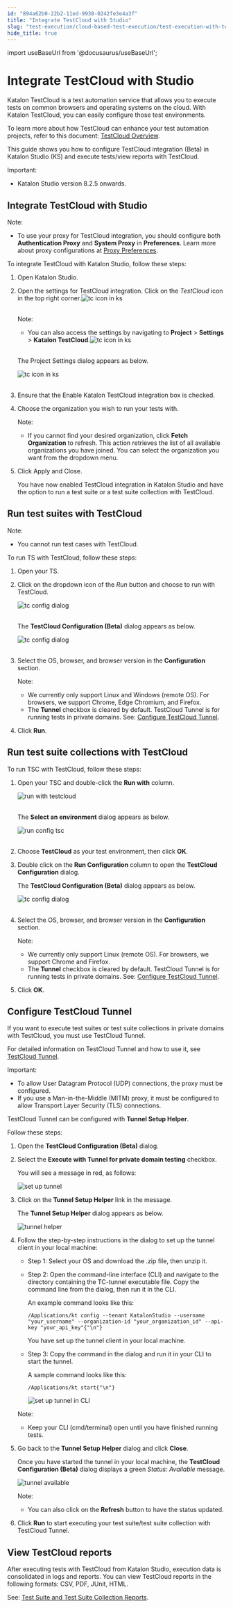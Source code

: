 ```yaml
---
id: "894a62b0-22b2-11ed-9930-0242fe3e4a3f"
title: "Integrate TestCloud with Studio"
slug: "test-execution/cloud-based-test-execution/test-execution-with-testcloud/integrate-testcloud-with-studio"
hide_title: true
---
```

import useBaseUrl from '@docusaurus/useBaseUrl';


# <a id="id" class="anchor_top_offset"/><a id="ariaid-title1" class="anchor_top_offset"/>Integrate TestCloud with Studio

<p xmlns="http://www.w3.org/1999/xhtml" className="p"><span className="ph">Katalon TestCloud</span> is a test automation service that allows you to execute tests on common browsers and operating systems on the cloud. With <span className="ph">Katalon TestCloud</span>, you can easily configure those test environments.</p> 
<p xmlns="http://www.w3.org/1999/xhtml" className="p">To learn more about how TestCloud can enhance your test automation projects, refer to this document: <a className="xref" href="/#id">TestCloud Overview</a>.</p> 
<p xmlns="http://www.w3.org/1999/xhtml" className="p">This guide shows you how to configure TestCloud integration (Beta) in Katalon Studio (KS) and execute tests/view reports with TestCloud.</p> 
<div xmlns="http://www.w3.org/1999/xhtml" className="note important note_important"><span className="note__title">Important:</span> <ul className="ul"><li className="li">Katalon Studio version 8.2.5 onwards.</li></ul></div>

## <a id="id_1" class="anchor_top_offset"/>Integrate TestCloud with Studio

<div xmlns="http://www.w3.org/1999/xhtml" className="note note note_note"><span className="note__title">Note:</span> <ul className="ul"><li className="li"><p className="p">To use your proxy for TestCloud integration, you should configure both <strong className="ph b">Authentication Proxy</strong> and <strong className="ph b">System Proxy</strong> in <strong className="ph b">Preferences</strong>. Learn more about proxy configurations at <a className="xref" href="/get-started/set-up-your-workspace/preferences/set-proxy-preferences-in-katalon-studio">Proxy Preferences</a>.</p></li></ul></div>
<p xmlns="http://www.w3.org/1999/xhtml" className="p">To integrate TestCloud with Katalon Studio, follow these steps:</p> 
<ol xmlns="http://www.w3.org/1999/xhtml" className="ol"><li className="li">Open Katalon Studio.</li><li className="li"><p className="p">Open the settings for TestCloud integration. Click on the <em className="ph i">TestCloud</em> icon in the top right corner.<img className="image" src={useBaseUrl("https://github.com/katalon-studio/docs-images/raw/master/katalon-testcloud/studio-integration/testcloud-icon.png")} width={300} alt="tc icon in ks" /><br /><br /></p><div className="note note note_note"><span className="note__title">Note:</span> <ul className="ul"><li className="li"><p className="p">You can also access the settings by navigating to <strong className="ph b">Project</strong> &gt; <strong className="ph b">Settings</strong> &gt; <strong className="ph b">Katalon TestCloud</strong>.<img className="image" src={useBaseUrl("https://github.com/katalon-studio/docs-images/raw/master/katalon-testcloud/studio-integration/testcloud-icon.png")} width={300} alt="tc icon in ks" /><br /><br /></p></li></ul></div><p className="p">The <span className="ph uicontrol">Project Settings</span> dialog appears as below.</p><p className="p"><img className="image" src={useBaseUrl("https://github.com/katalon-studio/docs-images/raw/master/katalon-testcloud/studio-integration/testcloud-project-settings.png")} width={700} alt="tc icon in ks" /><br /><br /></p></li><li className="li"><p className="p">Ensure that the <span className="ph uicontrol">Enable Katalon TestCloud integration</span> box is checked.</p></li><li className="li"><p className="p">Choose the organization you wish to run your tests with.</p><div className="note note note_note"><span className="note__title">Note:</span> <ul className="ul"><li className="li"><p className="p">If you cannot find your desired organization, click <strong className="ph b">Fetch Organization</strong> to refresh. This action retrieves the list of all available organizations you have joined. You can select the organization you want from the dropdown menu.</p></li></ul></div></li><li className="li"><p className="p">Click <span className="ph uicontrol">Apply and Close</span>.</p><p className="p">You have now enabled TestCloud integration in Katalon Studio and have the option to run a test suite or a test suite collection with TestCloud.</p></li></ol> 

## <a id="id_2" class="anchor_top_offset"/>Run test suites with TestCloud

<div xmlns="http://www.w3.org/1999/xhtml" className="note note note_note"><span className="note__title">Note:</span> 
  <ul className="ul"><li className="li"><p className="p">You cannot run test cases with TestCloud.</p></li></ul>
</div>
<p xmlns="http://www.w3.org/1999/xhtml" className="p">To run TS with TestCloud, follow these steps:</p> 
<ol xmlns="http://www.w3.org/1999/xhtml" className="ol"><li className="li">     <p className="p">Open your TS.</p>   </li><li className="li">     <p className="p">Click on the dropdown icon of the <em className="ph i">Run</em> button and choose       to run with TestCloud.</p>     <p className="p">       <img className="image" src={useBaseUrl("https://github.com/katalon-studio/docs-images/raw/master/katalon-testcloud/studio-integration/run-with-testcloud.png")} width={250} alt="tc config dialog" /><br /><br />     </p>     <p className="p">The <strong className="ph b">TestCloud Configuration (Beta)</strong> dialog       appears as below.</p>     <p className="p">       <img className="image" src={useBaseUrl("https://github.com/katalon-studio/docs-images/raw/master/katalon-testcloud/studio-integration/tc-config-dialog-run-public.png")} width={500} alt="tc config dialog" /><br /><br />     </p>   </li><li className="li">     <p className="p">Select the OS, browser, and browser version in the       <strong className="ph b">Configuration</strong> section.</p>     <div className="note note note_note"><span className="note__title">Note:</span>        <ul className="ul"><li className="li">We currently only support Linux and Windows (remote OS). For           browsers, we support Chrome, Edge Chromium, and Firefox.</li><li className="li">The <strong className="ph b">Tunnel</strong> checkbox is cleared by default.           TestCloud Tunnel is for running tests in private domains. See: <a className="xref" href="/test-execution/cloud-based-test-execution/test-execution-with-testcloud/integrate-testcloud-with-studio#id_4">Configure             TestCloud Tunnel</a>.</li></ul>     </div>   </li><li className="li">     <p className="p">Click <strong className="ph b">Run</strong>.</p>   </li></ol> 

## <a id="id_3" class="anchor_top_offset"/>Run test suite collections with TestCloud

<p xmlns="http://www.w3.org/1999/xhtml" className="p">To run TSC with TestCloud, follow these steps:</p> 
<ol xmlns="http://www.w3.org/1999/xhtml" className="ol"><li className="li">     <p className="p">Open your TSC and double-click the <strong className="ph b">Run with</strong>       column.</p>     <p className="p">       <img className="image" src={useBaseUrl("https://github.com/katalon-studio/docs-images/raw/master/katalon-testcloud/studio-integration/tsc-execution-info.png")} alt="run with testcloud" /><br /><br />     </p>     <p className="p">The <strong className="ph b">Select an environment</strong> dialog appears as       below.</p>     <p className="p">       <img className="image" src={useBaseUrl("https://github.com/katalon-studio/docs-images/raw/master/katalon-testcloud/studio-integration/run-tsc-testcloud-as-environment.png")} width={500} alt="run config tsc" /><br /><br />     </p>   </li><li className="li">     <p className="p">Choose <strong className="ph b">TestCloud</strong> as your test environment, then       click <strong className="ph b">OK</strong>.</p>   </li><li className="li">     <p className="p">Double click on the <strong className="ph b">Run Configuration</strong> column to       open the <strong className="ph b">TestCloud Configuration</strong> dialog.</p>     <p className="p">The <strong className="ph b">TestCloud Configuration (Beta)</strong> dialog       appears as below.</p>     <p className="p">       <img className="image" src={useBaseUrl("https://github.com/katalon-studio/docs-images/raw/master/katalon-testcloud/studio-integration/tsc-run-config-tc-config-dialog.png")} alt="tc config dialog" /><br /><br />     </p>   </li><li className="li">     <p className="p">Select the OS, browser, and browser version in the       <strong className="ph b">Configuration</strong> section.</p>     <div className="note note note_note"><span className="note__title">Note:</span>        <ul className="ul"><li className="li">We currently only support Linux (remote OS). For browsers, we           support Chrome and Firefox.</li><li className="li">The <strong className="ph b">Tunnel</strong> checkbox is cleared by default.           TestCloud Tunnel is for running tests in private domains. See: <a className="xref" href="/test-execution/cloud-based-test-execution/test-execution-with-testcloud/integrate-testcloud-with-studio#id_4">Configure             TestCloud Tunnel</a>.</li></ul>     </div>   </li><li className="li">     <p className="p">Click <strong className="ph b">OK</strong>.</p>   </li></ol> 

## <a id="id_4" class="anchor_top_offset"/>Configure TestCloud Tunnel

<p xmlns="http://www.w3.org/1999/xhtml" className="p">If you want to execute test suites or test suite collections in private domains with TestCloud, you must use TestCloud Tunnel.</p> 
<p xmlns="http://www.w3.org/1999/xhtml" className="p">For detailed information on TestCloud Tunnel and how to use it, see <a className="xref" href="/test-execution/cloud-based-test-execution/test-execution-with-testcloud/testcloud-tunnel">TestCloud Tunnel</a>.</p> 
<div xmlns="http://www.w3.org/1999/xhtml" className="note important note_important"><span className="note__title">Important:</span> 
  <ul className="ul"><li className="li">To allow User Datagram Protocol (UDP) connections, the proxy must be configured.</li><li className="li">If you use a Man-in-the-Middle (MITM) proxy, it must be configured to allow Transport Layer Security (TLS) connections.</li></ul>
</div>
<p xmlns="http://www.w3.org/1999/xhtml" className="p">TestCloud Tunnel can be configured with <strong className="ph b">Tunnel Setup Helper</strong>.</p> 
<p xmlns="http://www.w3.org/1999/xhtml" className="p">Follow these steps:</p> 
<ol xmlns="http://www.w3.org/1999/xhtml" className="ol"><li className="li">     <p className="p">Open the <strong className="ph b">TestCloud Configuration (Beta)</strong> dialog.</p>   </li><li className="li">     <p className="p">Select the <strong className="ph b">Execute with Tunnel for private domain testing</strong> checkbox.</p>     <p className="p">You will see a message in red, as follows:</p>     <p className="p"><img className="image" width={500} src={useBaseUrl("/895b52a0-22b2-11ed-9930-0242fe3e4a3f.png")} alt="set up tunnel" />     </p>   </li><li className="li">     <p className="p">Click on the <strong className="ph b">Tunnel Setup Helper</strong> link in the message.</p>     <p className="p">The <strong className="ph b">Tunnel Setup Helper</strong> dialog appears as below.</p>     <p className="p"><img className="image" width={500} src={useBaseUrl("/8956e5d0-22b2-11ed-9930-0242fe3e4a3f.png")} alt="tunnel helper" />     </p>   </li><li className="li">     <p className="p">Follow the step-by-step instructions in the dialog to set up the tunnel client in your local machine:</p>     <ul className="ul"><li className="li">         <p className="p">Step 1: Select your OS and download the .zip file, then unzip it.</p>       </li><li className="li">         <p className="p">Step 2: Open the command-line interface (CLI) and navigate to the directory containing the TC-tunnel executable file. Copy the command line from the dialog, then run it in the CLI.</p>         <p className="p">An example command looks like this:</p>         <pre className="pre codeblock"><code>/Applications/kt config --tenant KatalonStudio --username "your_username" --organization-id "your_organization_id" --api-key "your_api_key"{"\n"}</code></pre>         <p className="p">You have set up the tunnel client in your local machine.</p>       </li><li className="li">         <p className="p">Step 3: Copy the command in the dialog and run it in your CLI to start the tunnel.</p>         <p className="p">A sample command looks like this:</p>         <pre className="pre codeblock"><code>/Applications/kt start{"\n"}</code></pre>         <p className="p"><img className="image" width={700} src={useBaseUrl("/89553820-22b2-11ed-9930-0242fe3e4a3f.png")} alt="set up tunnel in CLI" />         </p>       </li></ul>     <div className="note note note_note"><span className="note__title">Note:</span>        <ul className="ul"><li className="li">Keep your CLI (cmd/terminal) open until you have finished running tests.</li></ul>     </div>   </li><li className="li">     <p className="p">Go back to the <strong className="ph b">Tunnel Setup Helper</strong> dialog and click <strong className="ph b">Close</strong>.</p>     <p className="p">Once you have started the tunnel in your local machine, the <strong className="ph b">TestCloud Configuration (Beta)</strong> dialog displays a green <em className="ph i">Status: Available</em> message.</p>     <p className="p"><img className="image" width={500} src={useBaseUrl("/895251f0-22b2-11ed-9930-0242fe3e4a3f.png")} alt="tunnel available" />     </p>     <div className="note note note_note"><span className="note__title">Note:</span>        <ul className="ul"><li className="li">           <p className="p">You can also click on the <strong className="ph b">Refresh</strong> button to have the status updated.</p>         </li></ul>     </div>   </li><li className="li">     <p className="p">Click <strong className="ph b">Run</strong> to start executing your test suite/test suite collection with TestCloud Tunnel.</p>   </li></ol> 

## <a id="id_5" class="anchor_top_offset"/>View TestCloud reports

<p xmlns="http://www.w3.org/1999/xhtml" className="p">After executing tests with TestCloud from Katalon Studio, execution data is consolidated in logs and reports. You can view TestCloud reports in the following formats: CSV, PDF, JUnit, HTML.</p> 
<p xmlns="http://www.w3.org/1999/xhtml" className="p">See: <a className="xref" href="/reports-and-analytics/reports/view-test-reports/view-test-reports-in-katalon-studio/view-test-suite-and-test-suite-collection-reports-in-katalon-studio">Test Suite and Test Suite Collection Reports</a>.</p> 

